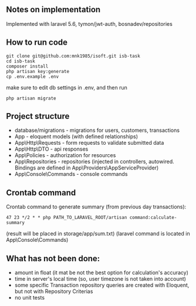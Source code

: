 ## Notes on implementation
Implemented with laravel 5.6, tymon/jwt-auth, bosnadev/repositories


## How to run code
```console
git clone git@github.com:mnk1985/isoft.git isb-task
cd isb-task
composer install
php artisan key:generate
cp .env.example .env
```
make sure to edit db settings in .env, and then run
```console
php artisan migrate
```

## Project structure
- database/migrations - migrations for users, customers, transactions
- App - eloquent models  (with defined relationships)
- App\Http\Requests - form requests to validate submitted data
- App\Http\DTO - api responses
- App\Policies - authorization for resources
- App\Repositories - repositories (injected in controllers, autowired. Bindings are defined in App\Providers\AppServiceProvider)
- App\Console\Commands - console commands

## Crontab command
Crontab command to generate summary (from previous day transactions):
```console
47 23 */2 * * php PATH_TO_LARAVEL_ROOT/artisan command:calculate-summary
```
(result will be placed in storage/app/sum.txt)
(laravel command is located in App\Console\Commands)


## What has not been done:
- amount in float (it mat be not the best option for calculation's accuracy)
- time in server's local time (so, user timezone is not taken into account)
- some specific Transaction repository queries are created with Eloquent, but not with Repository Criterias 
- no unit tests